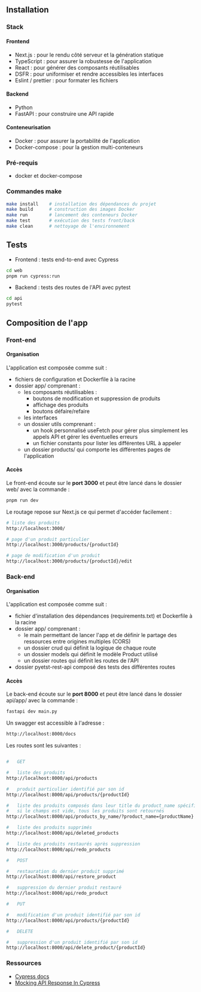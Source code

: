 ## Installation

### Stack

#### Frontend

- Next.js : pour le rendu côté serveur et la génération statique
- TypeScript : pour assurer la robustesse de l'application
- React : pour générer des composants réutilisables
- DSFR : pour uniformiser et rendre accessibles les interfaces
- Eslint / prettier : pour formater les fichiers

#### Backend

- Python
- FastAPI : pour construire une API rapide

#### Conteneurisation

- Docker : pour assurer la portabilité de l'application
- Docker-compose : pour la gestion multi-conteneurs

### Pré-requis
- docker et docker-compose

### Commandes make

```bash
make install    # installation des dépendances du projet
make build      # construction des images Docker
make run        # lancement des conteneurs Docker
make test       # exécution des tests front/back
make clean      # nettoyage de l'environnement
```

## Tests

- Frontend : tests end-to-end avec Cypress

```bash
cd web
pnpm run cypress:run
```

- Backend : tests des routes de l'API avec pytest

```bash
cd api
pytest
```

## Composition de l'app

### Front-end

#### Organisation

L'application est composée comme suit :
- fichiers de configuration et Dockerfile à la racine
- dossier app/ comprenant :
    - les composants réutilisables : 
        - boutons de modification et suppression de produits
        - affichage des produits
        - boutons défaire/refaire
    - les interfaces
    - un dossier utils comprenant :
        - un hook personnalisé useFetch pour gérer plus simplement les appels API et gérer les éventuelles erreurs
        - un fichier constants pour lister les différentes URL à appeler
    - un dossier products/ qui comporte les différentes pages de l'application

#### Accès

Le front-end écoute sur le __port 3000__ et peut être lancé dans le dossier web/ avec la commande :

```bash
pnpm run dev
```

Le routage repose sur Next.js ce qui permet d'accéder facilement :

```bash
# liste des produits
http://localhost:3000/

# page d'un produit particulier
http://localhost:3000/products/{productId}

# page de modification d'un produit
http://localhost:3000/products/{productId}/edit
```

### Back-end

#### Organisation

L'application est composée comme suit :
- fichier d'installation des dépendances (requirements.txt) et Dockerfile à la racine
- dossier app/ comprenant :
    - le main permettant de lancer l'app et de définir le partage des ressources entre origines multiples (CORS)
    - un dossier crud qui définit la logique de chaque route
    - un dossier models qui définit le modèle Product utilisé
    - un dossier routes qui définit les routes de l'API
- dossier pyetst-rest-api composé des tests des différentes routes

#### Accès

Le back-end écoute sur le __port 8000__ et peut être lancé dans le dossier api/app/ avec la commande :

```bash
fastapi dev main.py
```

Un swagger est accessible à l'adresse :
```bash
http://localhost:8000/docs
```

Les routes sont les suivantes :

```bash

#   GET

#   liste des produits
http://localhost:8000/api/products

#   produit particulier identifié par son id
http://localhost:8000/api/products/{productId}

#   liste des produits composés dans leur title du product_name spécifié
#   si le champs est vide, tous les produits sont retournés
http://localhost:8000/api/products_by_name/?product_name={productName}

#   liste des produits supprimés
http://localhost:8000/api/deleted_products

#   liste des produits restaurés après suppression
http://localhost:8000/api/redo_products

#   POST

#   restauration du dernier produit supprimé
http://localhost:8000/api/restore_product

#   suppression du dernier produit restauré
http://localhost:8000/api/redo_product

#   PUT

#   modification d'un produit identifié par son id
http://localhost:8000/api/products/{productId}

#   DELETE

#   suppression d'un produit identifié par son id
http://localhost:8000/api/delete_product/{productId}
```

### Ressources

- [Cypress docs](https://docs.cypress.io/guides/end-to-end-testing/writing-your-first-end-to-end-test)
- [Mocking API Response In Cypress](https://kailash-pathak.medium.com/mocking-api-response-in-cypress-a73dea514cfd)